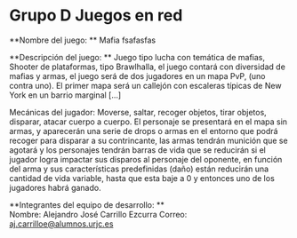 # Grupo D Juegos en red 

**Nombre del juego: ** Mafia fsafasfas

**Descripción del juego: ** Juego tipo lucha con temática de mafias, Shooter de plataformas, tipo Brawlhalla, el juego contará con diversidad de mafias y armas, el juego será de dos jugadores en un mapa PvP, (uno contra uno).   El primer mapa será un callejón con escaleras típicas de New York en un barrio marginal [...]

Mecánicas del jugador:  Moverse, saltar, recoger objetos, tirar objetos, disparar, atacar cuerpo a cuerpo.
El personaje se presentará en el mapa sin armas, y aparecerán una serie de drops o armas en el entorno que podrá recoger para disparar a su contrincante, las armas tendrán munición que se agotará y los personajes tendrán barras de vida que se reducirán si el jugador logra impactar sus disparos al personaje del oponente, en función del arma y sus características predefinidas (daño) están reducirán una cantidad de vida variable, hasta que esta baje a 0 y entonces uno de los jugadores habrá ganado.

**Integrantes del equipo de desarrollo: **  
Nombre: Alejandro José Carrillo Ezcurra  Correo:  aj.carrilloe@alumnos.urjc.es   
